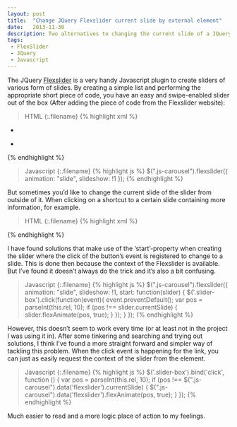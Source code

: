 ```yaml
---
layout: post
title:  "Change JQuery Flexslider current slide by external element"
date:   2013-11-30
description: Two alternatives to changing the current slide of a JQuery Flexslider from a HTML element outside of the slider.
tags:
 - FlexSlider
 - JQuery
 - Javascript
---
```

The JQuery [Flexslider](http://www.woothemes.com/flexslider/) is a very handy Javascript plugin to create sliders of various form of slides. By creating a simple list and performing the appropriate short piece of code, you have an easy and swipe-enabled slider out of the box (After adding the piece of code from the Flexslider website):

>HTML
{:.filename}
{% highlight xml %}
<div class="js-carousel">
    <ul class="slides">
        <li>
            <article>
            <!-- Content -->
            </article>
        </li>
        <li>
            <article>
            <!-- Content -->
            </article>
        </li>
    </ul>
</div>
{% endhighlight %}

>Javascript
{:.filename}
{% highlight js %}
$(".js-carousel").flexslider({
    animation: "slide",
    slideshow: !1
});
{% endhighlight %}

But sometimes you’d like to change the current slide of the slider from outside of it. When clicking on a shortcut to a certain slide containing more information, for example.

>HTML
{:.filename}
{% highlight xml %}
<a href="#" rel="2" class="slider-box">
    <!-- Content -->
</a>
{% endhighlight %}

I have found solutions that make use of the ‘start’-property when creating the slider where the click of the button’s event is registered to change to a slide. This is done then because the context of the Flexslider is available. But I’ve found it doesn’t always do the trick and it’s also a bit confusing.

>Javascript
{:.filename}
{% highlight js %}
$(".js-carousel").flexslider({
    animation: "slide",
    slideshow: !1,
    start: function(slider) {
        $('.slider-box').click(function(event){
            event.preventDefault();
            var pos = parseInt(this.rel, 10);
            if (pos !== slider.currentSlide) {
                slider.flexAnimate(pos, true);
            }
        });
    }
});
{% endhighlight %}

However, this doesn’t seem to work every time (or at least not in the project I was using it in). After some tinkering and searching and trying out solutions, I think I’ve found a more straight forward and simpler way of tackling this problem. When the click event is happening for the link, you can just as easily request the context of the slider from the element.

>Javascript
{:.filename}
{% highlight js %}
$('.slider-box').bind('click', function () {
    var pos = parseInt(this.rel, 10);
    if (pos !== $(".js-carousel").data('flexslider').currentSlide) {
        $(".js-carousel").data('flexslider').flexAnimate(pos, true);
    }
});
{% endhighlight %}

Much easier to read and a more logic place of action to my feelings.